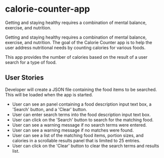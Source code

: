 # calorie-counter-app
Getting and staying healthy requires a combination of mental balance, exercise, and nutrition.

Getting and staying healthy requires a combination of mental balance, exercise, and nutrition.
The goal of the Calorie Counter app is to help the user address nutritional needs by counting calories for various foods.

This app provides the number of calories based on the result of a user search for a type of food. 


## User Stories
 Developer will create a JSON file containing the food items to be searched. This will be loaded when the app is started.
 - User can see an panel containing a food description input text box, a 'Search' button, and a 'Clear' button.
 - User can enter search terms into the food description input text box.
 - User can click on the 'Search' button to search for the matching food.
 - User can see a warning message if no search terms were entered.
 - User can see a warning message if no matches were found.
 - User can see a list of the matching food items, portion sizes, and calories in a scrollable results panel that is limited to 25 entries.
 - User can click on the 'Clear' button to clear the search terms and results list.